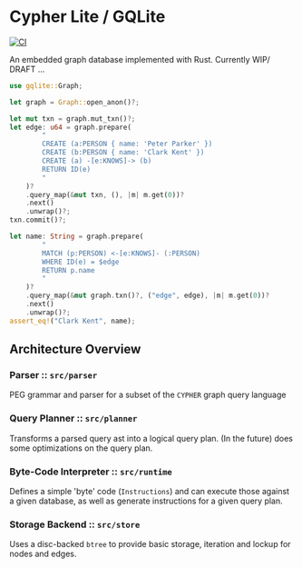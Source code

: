 # Cypher Lite / GQLite

[![CI](https://github.com/dyedgreen/gqlite/actions/workflows/ci.yml/badge.svg)](https://github.com/dyedgreen/gqlite/actions/workflows/ci.yml)

An embedded graph database implemented with Rust. Currently WIP/ DRAFT ...

```rust
use gqlite::Graph;

let graph = Graph::open_anon()?;

let mut txn = graph.mut_txn()?;
let edge: u64 = graph.prepare(
        "
        CREATE (a:PERSON { name: 'Peter Parker' })
        CREATE (b:PERSON { name: 'Clark Kent' })
        CREATE (a) -[e:KNOWS]-> (b)
        RETURN ID(e)
        "
    )?
    .query_map(&mut txn, (), |m| m.get(0))?
    .next()
    .unwrap()?;
txn.commit()?;

let name: String = graph.prepare(
        "
        MATCH (p:PERSON) <-[e:KNOWS]- (:PERSON)
        WHERE ID(e) = $edge
        RETURN p.name
        "
    )?
    .query_map(&mut graph.txn()?, ("edge", edge), |m| m.get(0))?
    .next()
    .unwrap()?;
assert_eq!("Clark Kent", name);
```


## Architecture Overview


### Parser :: `src/parser`

PEG grammar and parser for a subset of the `CYPHER` graph query language

### Query Planner :: `src/planner`

Transforms a parsed query ast into a logical query plan. (In the future) does some
optimizations on the query plan.

### Byte-Code Interpreter :: `src/runtime`

Defines a simple 'byte' code (`Instructions`) and can execute those against a given
database, as well as generate instructions for a given query plan.

### Storage Backend :: `src/store`

Uses a disc-backed `btree` to provide basic storage, iteration and lockup for nodes and
edges.
